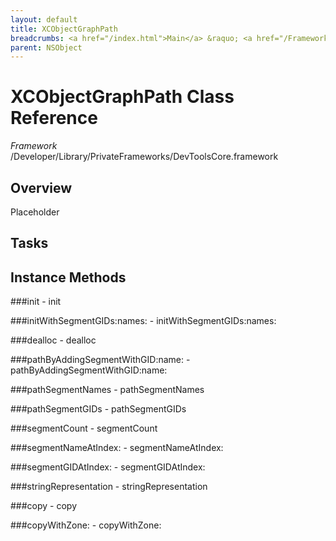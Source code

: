 ```yaml
---
layout: default
title: XCObjectGraphPath
breadcrumbs: <a href="/index.html">Main</a> &raquo; <a href="/Frameworks.html">Framework</a> &raquo; <a href="/Frameworks/DevToolsCore.html">DevToolsCore</a> &raquo; XCObjectGraphPath
parent: NSObject 
---
```

# XCObjectGraphPath Class Reference

*Framework* /Developer/Library/PrivateFrameworks/DevToolsCore.framework

## Overview

Placeholder

## Tasks

## Instance Methods

<a name="-init"></a>
###init
    - init

<a name="-initWithSegmentGIDs:names:"></a>
###initWithSegmentGIDs:names:
    - initWithSegmentGIDs:names:

<a name="-dealloc"></a>
###dealloc
    - dealloc

<a name="-pathByAddingSegmentWithGID:name:"></a>
###pathByAddingSegmentWithGID:name:
    - pathByAddingSegmentWithGID:name:

<a name="-pathSegmentNames"></a>
###pathSegmentNames
    - pathSegmentNames

<a name="-pathSegmentGIDs"></a>
###pathSegmentGIDs
    - pathSegmentGIDs

<a name="-segmentCount"></a>
###segmentCount
    - segmentCount

<a name="-segmentNameAtIndex:"></a>
###segmentNameAtIndex:
    - segmentNameAtIndex:

<a name="-segmentGIDAtIndex:"></a>
###segmentGIDAtIndex:
    - segmentGIDAtIndex:

<a name="-stringRepresentation"></a>
###stringRepresentation
    - stringRepresentation

<a name="-copy"></a>
###copy
    - copy

<a name="-copyWithZone:"></a>
###copyWithZone:
    - copyWithZone:

